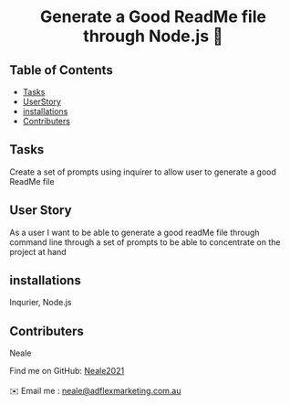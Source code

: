 
<h1 align="center">Generate a Good ReadMe file through Node.js 👋</h1>
  
## Table of Contents
- [Tasks](#Tasks)
- [UserStory](#UserStory)
- [installations](#installations)
- [Contributers](#contributers)

## Tasks
Create a set of prompts using inquirer to allow user to generate a good ReadMe file 

## User Story
 As a user I want to be able to generate a good readMe file through command line through a set of prompts to be able to concentrate on the project at hand

## installations
 Inqurier, Node.js

## Contributers
Neale

Find me on GitHub: [Neale2021](https://github.com/Neale2021)<br />
<br />
✉️ Email me : neale@adflexmarketing.com.au<br /><br />
    
